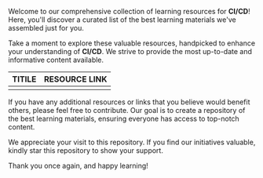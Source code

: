 Welcome to our comprehensive collection of learning resources for **CI/CD**! Here, you'll discover a curated list of the best learning materials we've assembled just for you.

Take a moment to explore these valuable resources, handpicked to enhance your understanding of **CI/CD**. We strive to provide the most up-to-date and informative content available.

| TITILE  | RESOURCE LINK |
| ------------- | -------------  |
|    |    | t/

If you have any additional resources or links that you believe would benefit others, please feel free to contribute. Our goal is to create a repository of the best learning materials, ensuring everyone has access to top-notch content.

We appreciate your visit to this repository. If you find our initiatives valuable, kindly star this repository to show your support.

Thank you once again, and happy learning!